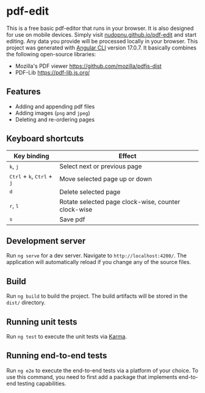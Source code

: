 # pdf-edit

This is a free basic pdf-editor that runs in your browser. It is also designed for use on mobile devices. Simply visit [nudopnu.github.io/pdf-edit](https://nudopnu.github.io/pdf-edit/) and start editing. Any data you provide will be processed locally in your browser.
This project was generated with [Angular CLI](https://github.com/angular/angular-cli) version 17.0.7. It basically combines the following open-source libraries:
- Mozilla's PDF viewer https://github.com/mozilla/pdfjs-dist
- PDF-Lib https://pdf-lib.js.org/

## Features

- Adding and appending pdf files
- Adding images (`png` and `jpeg`)
- Deleting and re-ordering pages

## Keyboard shortcuts

| Key binding                                                    | Effect                                              |
|----------------------------------------------------------------|-----------------------------------------------------|
| <kbd>k</kbd>, <kbd>j</kbd>                                     | Select next or previous page                        |
| <kbd>Ctrl</kbd> + <kbd>k</kbd>, <kbd>Ctrl</kbd> + <kbd>j</kbd> | Move selected page up or down                       |
| <kbd>d</kbd>                                                   | Delete selected page                                |
| <kbd>r</kbd>, <kbd>l</kbd>                                     | Rotate selected page clock-wise, counter clock-wise |
| <kbd>s</kbd>                                                   | Save pdf                                            |

## Development server

Run `ng serve` for a dev server. Navigate to `http://localhost:4200/`. The application will automatically reload if you change any of the source files.

## Build

Run `ng build` to build the project. The build artifacts will be stored in the `dist/` directory.

## Running unit tests

Run `ng test` to execute the unit tests via [Karma](https://karma-runner.github.io).

## Running end-to-end tests

Run `ng e2e` to execute the end-to-end tests via a platform of your choice. To use this command, you need to first add a package that implements end-to-end testing capabilities.
